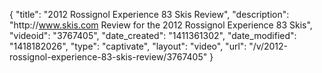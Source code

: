 {
    "title": "2012 Rossignol Experience 83 Skis Review",
    "description": "http:\/\/www.skis.com Review for the 2012 Rossignol Experience 83 Skis",
    "videoid": "3767405",
    "date_created": "1411361302",
    "date_modified": "1418182026",
    "type": "captivate",
    "layout": "video",
    "url": "\/v\/2012-rossignol-experience-83-skis-review\/3767405"
}